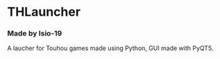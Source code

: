 # THLauncher
### Made by Isio-19

A laucher for Touhou games made using Python, GUI made with PyQT5.
